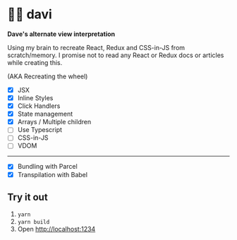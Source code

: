 # 👦🏻 davi

**Dave's alternate view interpretation**

Using my brain to recreate React, Redux and CSS-in-JS from scratch/memory. I promise not to read any React or Redux docs or articles while creating this.

(AKA Recreating the wheel)

* [x] JSX
* [x] Inline Styles
* [x] Click Handlers
* [x] State management
* [x] Arrays / Multiple children
* [ ] Use Typescript
* [ ] CSS-in-JS
* [ ] VDOM

---

* [x] Bundling with Parcel
* [x] Transpilation with Babel

## Try it out

1.  `yarn`
2.  `yarn build`
3.  Open [http://localhost:1234](http://localhost:1234)
